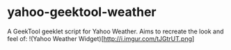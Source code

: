 yahoo-geektool-weather
======================

A GeekTool geeklet script for Yahoo Weather. Aims to recreate the look and
feel of:
!(Yahoo Weather Widget)[http://i.imgur.com/tJGtrUT.png]
